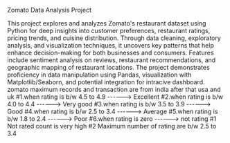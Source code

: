 Zomato Data Analysis Project

This project explores and analyzes Zomato's restaurant dataset using Python for deep insights into customer preferences, restaurant ratings, pricing trends, and cuisine distribution.
Through data cleaning, exploratory analysis, and visualization techniques, it uncovers key patterns that help enhance decision-making for both businesses and consumers.
Features include sentiment analysis on reviews, restaurant recommendations, and geographic mapping of restaurant locations. 
The project demonstrates proficiency in data manipulation using Pandas, visualization with Matplotlib/Seaborn, and potential integration for intracive dashboard.
zomato maximum records and transaction are from india after that usa and uk
#1.when rating is b/w 4.5 to 4.9 ------> Excellent
#2.when rating is b/w 4.0 to 4.4 ------> Very good
#3.when rating is b/w 3.5 to 3.9 ------> Good
#4.when rating is b/w 2.5 to 3.4 ------> Average
#5.when rating is b/w 1.8 to 2.4 ------> Poor
#6.when rating is zero ------> not rating
#1 Not rated count is very high
#2 Maximum number of rating are b/w 2.5 to 3.4
